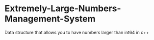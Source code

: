 # Extremely-Large-Numbers-Management-System
Data structure that allows you to have numbers larger than int64 in c++
